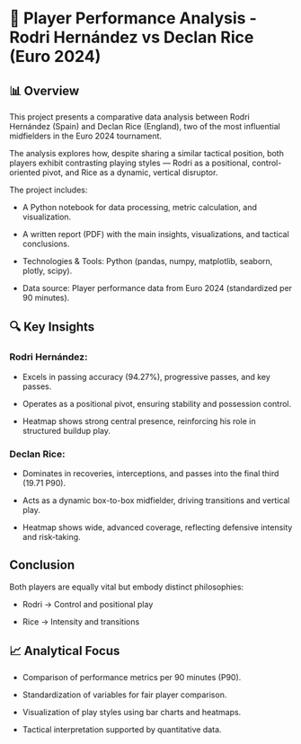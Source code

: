 # 🧠 Player Performance Analysis - Rodri Hernández vs Declan Rice (Euro 2024)

## 📊 Overview

This project presents a comparative data analysis between Rodri Hernández (Spain) and Declan Rice (England), two of the most influential midfielders in the Euro 2024 tournament.

The analysis explores how, despite sharing a similar tactical position, both players exhibit contrasting playing styles — Rodri as a positional, control-oriented pivot, and Rice as a dynamic, vertical disruptor.

The project includes:

 - A Python notebook for data processing, metric calculation, and visualization.

 - A written report (PDF) with the main insights, visualizations, and tactical conclusions.

 - Technologies & Tools: Python (pandas, numpy, matplotlib, seaborn, plotly, scipy).

 - Data source: Player performance data from Euro 2024 (standardized per 90 minutes).

## 🔍 Key Insights

### Rodri Hernández:

 - Excels in passing accuracy (94.27%), progressive passes, and key passes.

 - Operates as a positional pivot, ensuring stability and possession control.

 - Heatmap shows strong central presence, reinforcing his role in structured buildup play.

### Declan Rice:

 - Dominates in recoveries, interceptions, and passes into the final third (19.71 P90).

 - Acts as a dynamic box-to-box midfielder, driving transitions and vertical play.

 - Heatmap shows wide, advanced coverage, reflecting defensive intensity and risk-taking.

## Conclusion

Both players are equally vital but embody distinct philosophies:

  - Rodri → Control and positional play

  - Rice → Intensity and transitions

## 📈 Analytical Focus

 - Comparison of performance metrics per 90 minutes (P90).

 - Standardization of variables for fair player comparison.

 - Visualization of play styles using bar charts and heatmaps.

 - Tactical interpretation supported by quantitative data.

